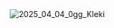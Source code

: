   　　　　　　　　 　![2025_04_04_0gg_Kleki](https://github.com/user-attachments/assets/e7e28a75-ae3a-4853-b2ec-7612054dc5da)
